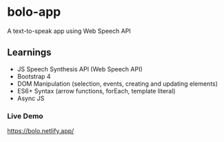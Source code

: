 # bolo-app
A text-to-speak app using Web Speech API

## Learnings
+ JS Speech Synthesis API (Web Speech API)
+ Bootstrap 4
+ DOM Manipulation (selection, events, creating and updating elements)
+ ES6+ Syntax (arrow functions, forEach,  template literal)
+ Async JS

### Live Demo
https://bolo.netlify.app/
